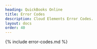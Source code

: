 ```yaml
---
heading: QuickBooks Online
title: Error Codes
description: Cloud Elements Error Codes.
layout: docs
order: 40
---
```


{% include error-codes.md %}
